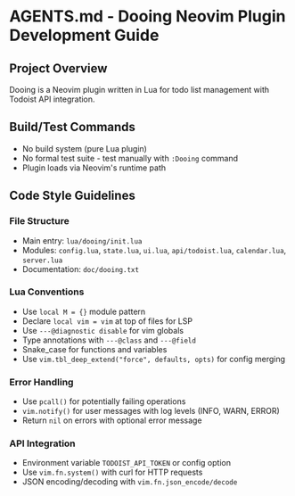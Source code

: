 # AGENTS.md - Dooing Neovim Plugin Development Guide

## Project Overview
Dooing is a Neovim plugin written in Lua for todo list management with Todoist API integration.

## Build/Test Commands
- No build system (pure Lua plugin)
- No formal test suite - test manually with `:Dooing` command
- Plugin loads via Neovim's runtime path

## Code Style Guidelines

### File Structure
- Main entry: `lua/dooing/init.lua`
- Modules: `config.lua`, `state.lua`, `ui.lua`, `api/todoist.lua`, `calendar.lua`, `server.lua`
- Documentation: `doc/dooing.txt`

### Lua Conventions
- Use `local M = {}` module pattern
- Declare `local vim = vim` at top of files for LSP
- Use `---@diagnostic disable` for vim globals
- Type annotations with `---@class` and `---@field`
- Snake_case for functions and variables
- Use `vim.tbl_deep_extend("force", defaults, opts)` for config merging

### Error Handling
- Use `pcall()` for potentially failing operations
- `vim.notify()` for user messages with log levels (INFO, WARN, ERROR)
- Return `nil` on errors with optional error message

### API Integration
- Environment variable `TODOIST_API_TOKEN` or config option
- Use `vim.fn.system()` with curl for HTTP requests
- JSON encoding/decoding with `vim.fn.json_encode/decode`